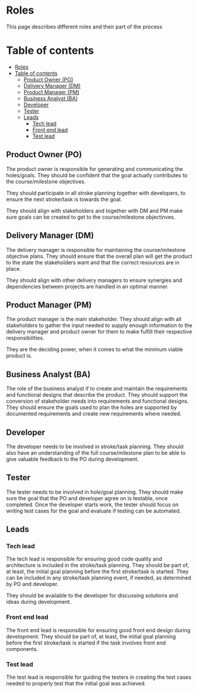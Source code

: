# Roles
This page describes different roles and their part of the process

# Table of contents

- [Roles](#roles)
- [Table of contents](#table-of-contents)
  - [Product Owner (PO)](#product-owner-po)
  - [Delivery Manager (DM)](#delivery-manager-dm)
  - [Product Manager (PM)](#product-manager-pm)
  - [Business Analyst (BA)](#business-analyst-ba)
  - [Developer](#developer)
  - [Tester](#tester)
  - [Leads](#leads)
    - [Tech lead](#tech-lead)
    - [Front end lead](#front-end-lead)
    - [Test lead](#test-lead)

## Product Owner (PO)
The product owner is responsible for generating and communicating the holes/goals. They should be confident that the goal actually contributes to the course/milestone objectives.

They should participate in all stroke planning together with developers, to ensure the next stroke/task is towards the goal.

They should align with stakeholders and together with DM and PM make sure goals can be created to get to the course/milestone objectinves.

## Delivery Manager (DM)
The delivery manager is responsible for maintaining the course/milestone objective plans. They should ensure that the overall plan will get the product to the state the stakeholders want and that the correct resources are in place.

They should align with other delivery managers to ensure synergies and dependencies between projects are handled in an optimal manner.

## Product Manager (PM)
The product manager is the main stakeholder. They should align with all stakeholders to gather the input needed to supply enough information to the delivery manager and product owner for them to make fulfill their respective responsibilities.

They are the deciding power, when it comes to what the minimum viable product is.

## Business Analyst (BA)
The role of the business analyst if to create and maintain the requirements and functional designs that describe the product. They should support the conversion of stakeholder needs into requirements and functional designs. They should ensure the goals used to plan the holes are supported by documented requirements and create new requirements where needed.

## Developer
The developer needs to be involved in stroke/task planning. They should also have an understanding of the full course/milestone plan to be able to give valuable feedback to the PO during development.

## Tester
The tester needs to be involved in hole/goal planning. They should make sure the goal that the PO and developer agree on is testable, once completed. Once the developer starts work, the tester should focus on writing test cases for the goal and evaluate if testing can be automated.

## Leads

### Tech lead
The tech lead is responsible for ensuring good code quality and architecture is included in the stroke/task planning. They should be part of, at least, the initial goal planning before the first stroke/task is started. They can be included in any stroke/task planning event, if needed, as determined by PO and developer.

They should be available to the developer for discussing solutions and ideas during development.

### Front end lead
The front end lead is responsible for ensuring good front end design during development. They should be part of, at least, the initial goal planning before the first stroke/task is started if the task involves front end components.

### Test lead
The test lead is responsible for guiding the testers in creating the test cases needed to properly test that the initial goal was achieved.
